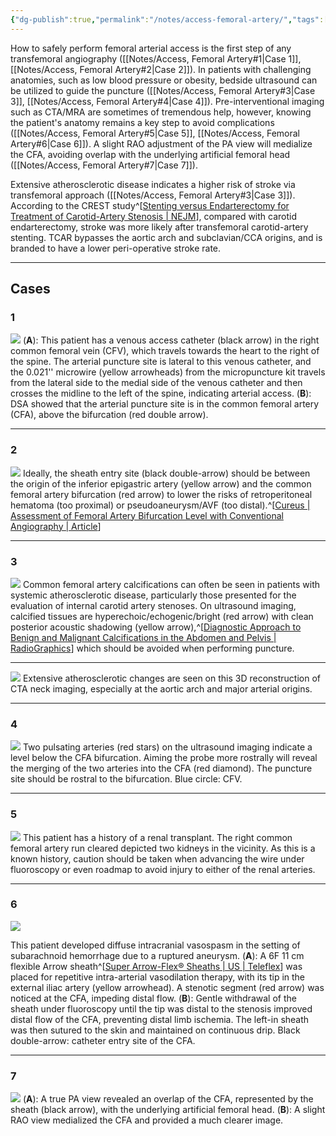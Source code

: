 ```yaml
---
{"dg-publish":true,"permalink":"/notes/access-femoral-artery/","tags":["access","anatomy","artery"],"created":"2023-08-14T19:26:50.000-07:00","updated":"2023-10-21T11:08:33.365-07:00"}
---
```



How to safely perform femoral arterial access is the first step of any transfemoral angiography ([[Notes/Access, Femoral Artery#1\|Case 1]], [[Notes/Access, Femoral Artery#2\|Case 2]]). In patients with challenging anatomies, such as low blood pressure or obesity, bedside ultrasound can be utilized to guide the puncture ([[Notes/Access, Femoral Artery#3\|Case 3]], [[Notes/Access, Femoral Artery#4\|Case 4]]). Pre-interventional imaging such as CTA/MRA are sometimes of tremendous help, however, knowing the patient's anatomy remains a key step to avoid complications ([[Notes/Access, Femoral Artery#5\|Case 5]], [[Notes/Access, Femoral Artery#6\|Case 6]]). A slight RAO adjustment of the PA view will medialize the CFA, avoiding overlap with the underlying artificial femoral head ([[Notes/Access, Femoral Artery#7\|Case 7]]). 

Extensive atherosclerotic disease indicates a higher risk of stroke via transfemoral approach ([[Notes/Access, Femoral Artery#3\|Case 3]]). According to the CREST study^[[Stenting versus Endarterectomy for Treatment of Carotid-Artery Stenosis | NEJM](https://www.nejm.org/doi/full/10.1056/NEJMoa0912321?logout=true)], compared with carotid endarterectomy, stroke was more likely after transfemoral carotid-artery stenting. TCAR bypasses the aortic arch and subclavian/CCA origins, and is branded to have a lower peri-operative stroke rate.

---

## Cases

### 1

![](https://i.imgur.com/ID9QMXd.png)
(**A**): This patient has a venous access catheter (black arrow) in the right common femoral vein (CFV), which travels towards the heart to the right of the spine. The arterial puncture site is lateral to this venous catheter, and the 0.021'' microwire (yellow arrowheads) from the micropuncture kit travels from the lateral side to the medial side of the venous catheter and then crosses the midline to the left of the spine, indicating arterial access. 
(**B**): DSA showed that the arterial puncture site is in the common femoral artery (CFA), above the bifurcation (red double arrow).

---

### 2

![](https://i.imgur.com/5khy6CZ.png)
Ideally, the sheath entry site (black double-arrow) should be between the origin of the inferior epigastric artery (yellow arrow) and the common femoral artery bifurcation (red arrow) to lower the risks of retroperitoneal hematoma (too proximal) or pseudoaneurysm/AVF (too distal).^[[Cureus | Assessment of Femoral Artery Bifurcation Level with Conventional Angiography | Article](https://www.cureus.com/articles/15378-assessment-of-femoral-artery-bifurcation-level-with-conventional-angiography#!/)]

---

### 3

![](https://i.imgur.com/Mz0WqSM.png)
Common femoral artery calcifications can often be seen in patients with systemic atherosclerotic disease, particularly those presented for the evaluation of internal carotid artery stenoses. On ultrasound imaging, calcified tissues are hyperechoic/echogenic/bright (red arrow) with clean posterior acoustic shadowing (yellow arrow),^[[Diagnostic Approach to Benign and Malignant Calcifications in the Abdomen and Pelvis | RadioGraphics](https://pubs.rsna.org/doi/full/10.1148/rg.2020190152)] which should be avoided when performing puncture.

---

![](https://i.imgur.com/AuhOYD5.png)
Extensive atherosclerotic changes are seen on this 3D reconstruction of CTA neck imaging, especially at the aortic arch and major arterial origins. 

---

### 4

![](https://i.imgur.com/6uV5fax.jpg)
Two pulsating arteries (red stars) on the ultrasound imaging indicate a level below the CFA bifurcation. Aiming the probe more rostrally will reveal the merging of the two arteries into the CFA (red diamond). The puncture site should be rostral to the bifurcation. Blue circle: CFV.

---

### 5

![](https://i.imgur.com/sZtKMpN.jpg)
This patient has a history of a renal transplant. The right common femoral artery run cleared depicted two kidneys in the vicinity. As this is a known history, caution should be taken when advancing the wire under fluoroscopy or even roadmap to avoid injury to either of the renal arteries.

---

### 6

![](https://i.imgur.com/83tzk6M.png)

This patient developed diffuse intracranial vasospasm in the setting of subarachnoid hemorrhage due to a ruptured aneurysm. 
(**A**): A 6F 11 cm flexible Arrow sheath^[[Super Arrow-Flex® Sheaths | US | Teleflex](https://www.teleflex.com/usa/en/product-areas/interventional/vascular-access-closure/super-arrow-flex-sheaths/)] was placed for repetitive intra-arterial vasodilation therapy, with its tip in the external iliac artery (yellow arrowhead). A stenotic segment (red arrow) was noticed at the CFA, impeding distal flow. 
(**B**): Gentle withdrawal of the sheath under fluoroscopy until the tip was distal to the stenosis improved distal flow of the CFA, preventing distal limb ischemia. The left-in sheath was then sutured to the skin and maintained on continuous drip. Black double-arrow: catheter entry site of the CFA.

---

### 7

![](https://i.imgur.com/SBW3o2D.jpg)
(**A**): A true PA view revealed an overlap of the CFA, represented by the sheath (black arrow), with the underlying artificial femoral head.
(**B**): A slight RAO view medialized the CFA and provided a much clearer image.